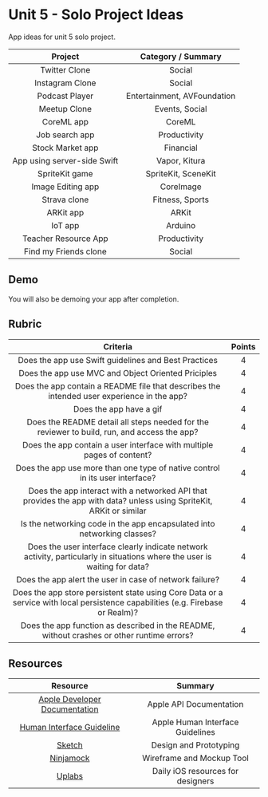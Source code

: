 # Unit 5 - Solo Project Ideas

App ideas for unit 5 solo project.

| Project | Category / Summary |
|:------:|:------:|
| Twitter Clone | Social |
| Instagram Clone | Social |
| Podcast Player | Entertainment, AVFoundation |
| Meetup Clone | Events, Social |
| CoreML app | CoreML |
| Job search app | Productivity |
| Stock Market app | Financial |
| App using server-side Swift | Vapor, Kitura |
| SpriteKit game | SpriteKit, SceneKit |
| Image Editing app | CoreImage |
| Strava clone | Fitness, Sports |
| ARKit app | ARKit |
| IoT app | Arduino |
| Teacher Resource App | Productivity |
| Find my Friends clone | Social |


## Demo 

You will also be demoing your app after completion. 

## Rubric 

| Criteria | Points |
|:---------:|:--------:|
| Does the app use Swift guidelines and Best Practices | 4 |
| Does the app use MVC and Object Oriented Priciples | 4 |
| Does the app contain a README file that describes the intended user experience in the app? | 4 |
| Does the app have a gif | 4 |
| Does the README detail all steps needed for the reviewer to build, run, and access the app? | 4 |
| Does the app contain a user interface with multiple pages of content? | 4 |
| Does the app use more than one type of native control in its user interface? | 4 |
| Does the app interact with a networked API that provides the app with data? unless using SpriteKit, ARKit or similar | 4 |
| Is the networking code in the app encapsulated into networking classes? | 4 |
| Does the user interface clearly indicate network activity, particularly in situations where the user is waiting for data? |  4 |
| Does the app alert the user in case of network failure? | 4 |
| Does the app store persistent state using Core Data or a service with local persistence capabilities (e.g. Firebase or Realm)? | 4 |
| Does the app function as described in the README, without crashes or other runtime errors? | 4 |

## Resources 
   
| Resource | Summary |
|:---------:|:--------:|
| [Apple Developer Documentation](https://developer.apple.com/documentation) | Apple API Documentation | 
| [Human Interface Guideline](https://developer.apple.com/design/human-interface-guidelines/ios/overview/themes/) | Apple Human Interface Guidelines |
| [Sketch](https://www.sketchapp.com/) | Design and Prototyping |
| [Ninjamock](https://ninjamock.com/) | Wireframe and Mockup Tool |
| [Uplabs](https://www.uplabs.com/ios) | Daily iOS resources for designers |
